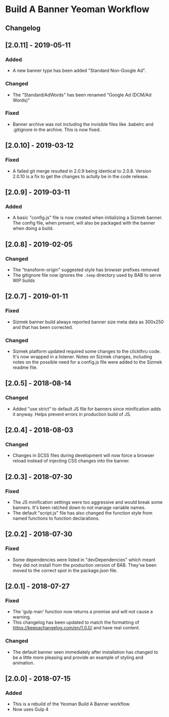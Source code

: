 # Build A Banner Yeoman Workflow

## Changelog

## [2.0.11] - 2019-05-11
### Added
- A new banner type has been added "Standard Non-Google Ad".

### Changed
- The "Standard/AdWords" has been renamed "Google Ad (DCM/Ad Words)"

### Fixed
- Banner archive was not including the invisible files like .babelrc and .gitignore in the archive. This is now fixed.

## [2.0.10] - 2019-03-12
### Fixed
- A failed git merge resulted in 2.0.9 being identical to 2.0.8. Version 2.0.10 is a fix to get the changes to actully be in the code release.

## [2.0.9] - 2019-03-11
### Added
- A basic "config.js" file is now created when initializing a Sizmek banner. The config file, when present, will also be packaged with the banner when doing a build.

## [2.0.8] - 2019-02-05
### Changed
- The "transform-origin" suggested style has browser prefixes removed
- The gitignore file now ignores the `.temp` directory used by BAB to serve WIP builds

## [2.0.7] - 2019-01-11
### Fixed
- Sizmek banner build always reported banner size meta data as 300x250 and that has been corrected.
### Changed
- Sizmek platform updated required some changes to the clickthru code. It's now wrapped in a listener. Notes on Sizmek changes, including notes on the possible need for a config.js file were added to the Sizmek readme file.

## [2.0.5] - 2018-08-14
### Changed
- Added "use strict" to default JS file for banners since minification adds it anyway. Helps prevent errors in production build of JS.

## [2.0.4] - 2018-08-03
### Changed
- Changes in SCSS files during development will now force a browser reload instead of injecting CSS changes into the banner.

## [2.0.3] - 2018-07-30
### Fixed
- The JS minification settings were too aggressive and would break some banners. It's been ratched down to not manage variable names.
- The default "script.js" file has also changed the function style from named functions to function declarations.

## [2.0.2] - 2018-07-30
### Fixed
- Some dependencies were listed in "devDependencies" which meant they did not install from the production version of BAB. They've been moved to the correct spot in the package.json file.

## [2.0.1] - 2018-07-27
### Fixed
- The 'gulp man' function now returns a promise and will not cause a warning.
- This changelog has been updated to match the formatting of https://keepachangelog.com/en/1.0.0/ and have real content.

### Changed
- The default banner seen immediately after installation has changed to be a little more pleasing and provide an example of styling and animation.


## [2.0.0] - 2018-07-15
### Added
- This is a rebuild of the Yeoman Build A Banner workflow.
- Now uses Gulp 4

